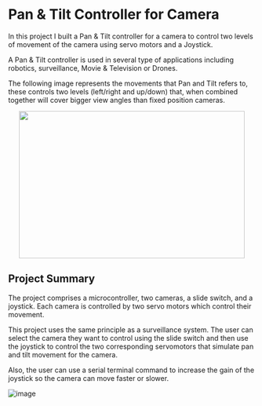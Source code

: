 # Pan & Tilt Controller for Camera

In this project I built a Pan & Tilt controller for a camera to control two levels of movement of the camera using servo motors and a Joystick.

A Pan & Tilt controller is used in several type of applications including robotics, surveillance, Movie & Television or Drones.

The following image represents the movements that Pan and Tilt refers to, these controls two levels (left/right and up/down) that, when combined together will cover bigger view angles than fixed position cameras.

<p align="center">
  <img width="460" height="300" src="https://video.udacity-data.com/topher/2023/March/641a4c82_pan_tilt/pan_tilt.jpeg">
</p>

## Project Summary

The project comprises a microcontroller, two cameras, a slide switch, and a joystick. Each camera is controlled by two servo motors which control their movement.

This project uses the same principle as a surveillance system. The user can select the camera they want to control using the slide switch and then use the joystick to control the two corresponding servomotors that simulate pan and tilt movement for the camera.

Also, the user can use a serial terminal command to increase the gain of the joystick so the camera can move faster or slower.


![image](https://github.com/user-attachments/assets/b34e577c-8b73-4e46-a2e6-986c1f8f4f6f)
